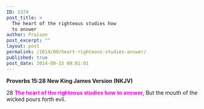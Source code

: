 ```yaml
---
ID: 1374
post_title: >
  The heart of the righteous studies how
  to answer
author: Praison
post_excerpt: ""
layout: post
permalink: /2014/09/heart-righteous-studies-answer/
published: true
post_date: 2014-09-15 09:01:01
---
```

<strong>Proverbs 15:28</strong>
<strong> New King James Version (NKJV)</strong>

28 <span style="color: #ff00ff;"><strong>The heart of the righteous studies how to answer</strong></span>,
But the mouth of the wicked pours forth evil.